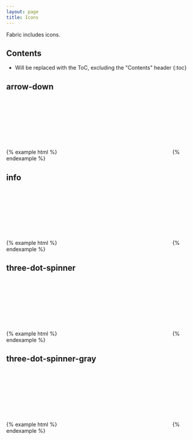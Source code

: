 ```yaml
---
layout: page
title: Icons
---
```


Fabric includes icons.

## Contents

* Will be replaced with the ToC, excluding the "Contents" header
{:toc}

## arrow-down

{% example html %}
<svg class="ws-icon-arrow-down"></svg>
{% endexample %}

## info

{% example html %}
<svg class="ws-icon-info"></svg>
{% endexample %}

## three-dot-spinner

{% example html %}
<svg class="ws-icon-three-dot-spinner"></svg>
{% endexample %}

## three-dot-spinner-gray

{% example html %}
<svg class="ws-icon-three-dot-spinner-gray"></svg>
{% endexample %}
